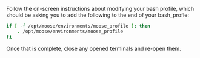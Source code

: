 Follow the on-screen instructions about modifying your bash profile, which should be asking you to add the following to the end of your bash_profle:

```bash
if [ -f /opt/moose/environments/moose_profile ]; then
    . /opt/moose/environments/moose_profile
fi
```

Once that is complete, close any opened terminals and re-open them.
